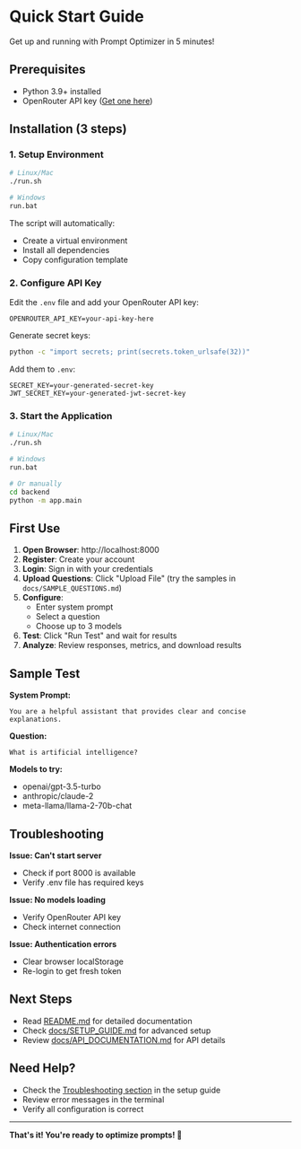 # Quick Start Guide

Get up and running with Prompt Optimizer in 5 minutes!

## Prerequisites

- Python 3.9+ installed
- OpenRouter API key ([Get one here](https://openrouter.ai/keys))

## Installation (3 steps)

### 1. Setup Environment

```bash
# Linux/Mac
./run.sh

# Windows
run.bat
```

The script will automatically:
- Create a virtual environment
- Install all dependencies
- Copy configuration template

### 2. Configure API Key

Edit the `.env` file and add your OpenRouter API key:

```env
OPENROUTER_API_KEY=your-api-key-here
```

Generate secret keys:
```bash
python -c "import secrets; print(secrets.token_urlsafe(32))"
```

Add them to `.env`:
```env
SECRET_KEY=your-generated-secret-key
JWT_SECRET_KEY=your-generated-jwt-secret-key
```

### 3. Start the Application

```bash
# Linux/Mac
./run.sh

# Windows
run.bat

# Or manually
cd backend
python -m app.main
```

## First Use

1. **Open Browser**: http://localhost:8000
2. **Register**: Create your account
3. **Login**: Sign in with your credentials
4. **Upload Questions**: Click "Upload File" (try the samples in `docs/SAMPLE_QUESTIONS.md`)
5. **Configure**: 
   - Enter system prompt
   - Select a question
   - Choose up to 3 models
6. **Test**: Click "Run Test" and wait for results
7. **Analyze**: Review responses, metrics, and download results

## Sample Test

**System Prompt:**
```
You are a helpful assistant that provides clear and concise explanations.
```

**Question:**
```
What is artificial intelligence?
```

**Models to try:**
- openai/gpt-3.5-turbo
- anthropic/claude-2
- meta-llama/llama-2-70b-chat

## Troubleshooting

**Issue: Can't start server**
- Check if port 8000 is available
- Verify .env file has required keys

**Issue: No models loading**
- Verify OpenRouter API key
- Check internet connection

**Issue: Authentication errors**
- Clear browser localStorage
- Re-login to get fresh token

## Next Steps

- Read [README.md](README.md) for detailed documentation
- Check [docs/SETUP_GUIDE.md](docs/SETUP_GUIDE.md) for advanced setup
- Review [docs/API_DOCUMENTATION.md](docs/API_DOCUMENTATION.md) for API details

## Need Help?

- Check the [Troubleshooting section](docs/SETUP_GUIDE.md#troubleshooting) in the setup guide
- Review error messages in the terminal
- Verify all configuration is correct

---

**That's it! You're ready to optimize prompts! 🚀**
